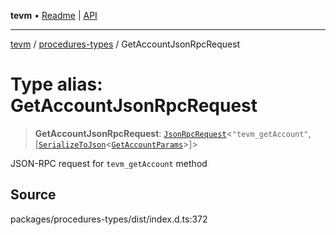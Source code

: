 **tevm** • [Readme](../../README.md) \| [API](../../modules.md)

***

[tevm](../../README.md) / [procedures-types](../README.md) / GetAccountJsonRpcRequest

# Type alias: GetAccountJsonRpcRequest

> **GetAccountJsonRpcRequest**: [`JsonRpcRequest`](../../index/type-aliases/JsonRpcRequest.md)\<`"tevm_getAccount"`, [[`SerializeToJson`](SerializeToJson.md)\<[`GetAccountParams`](../../index/type-aliases/GetAccountParams.md)\>]\>

JSON-RPC request for `tevm_getAccount` method

## Source

packages/procedures-types/dist/index.d.ts:372
